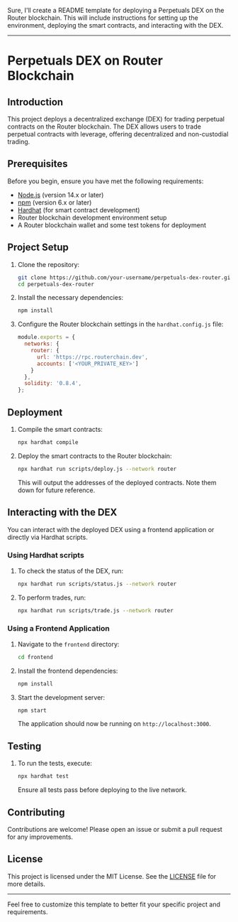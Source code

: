 Sure, I'll create a README template for deploying a Perpetuals DEX on the Router blockchain. This will include instructions for setting up the environment, deploying the smart contracts, and interacting with the DEX.

---

# Perpetuals DEX on Router Blockchain

## Introduction

This project deploys a decentralized exchange (DEX) for trading perpetual contracts on the Router blockchain. The DEX allows users to trade perpetual contracts with leverage, offering decentralized and non-custodial trading.

## Prerequisites

Before you begin, ensure you have met the following requirements:

- [Node.js](https://nodejs.org/) (version 14.x or later)
- [npm](https://www.npmjs.com/) (version 6.x or later)
- [Hardhat](https://hardhat.org/) (for smart contract development)
- Router blockchain development environment setup
- A Router blockchain wallet and some test tokens for deployment

## Project Setup

1. Clone the repository:

    ```sh
    git clone https://github.com/your-username/perpetuals-dex-router.git
    cd perpetuals-dex-router
    ```

2. Install the necessary dependencies:

    ```sh
    npm install
    ```

3. Configure the Router blockchain settings in the `hardhat.config.js` file:

    ```js
    module.exports = {
      networks: {
        router: {
          url: 'https://rpc.routerchain.dev',
          accounts: ['<YOUR_PRIVATE_KEY>']
        }
      },
      solidity: '0.8.4',
    };
    ```

## Deployment

1. Compile the smart contracts:

    ```sh
    npx hardhat compile
    ```

2. Deploy the smart contracts to the Router blockchain:

    ```sh
    npx hardhat run scripts/deploy.js --network router
    ```

    This will output the addresses of the deployed contracts. Note them down for future reference.

## Interacting with the DEX

You can interact with the deployed DEX using a frontend application or directly via Hardhat scripts.

### Using Hardhat scripts

1. To check the status of the DEX, run:

    ```sh
    npx hardhat run scripts/status.js --network router
    ```

2. To perform trades, run:

    ```sh
    npx hardhat run scripts/trade.js --network router
    ```

### Using a Frontend Application

1. Navigate to the `frontend` directory:

    ```sh
    cd frontend
    ```

2. Install the frontend dependencies:

    ```sh
    npm install
    ```

3. Start the development server:

    ```sh
    npm start
    ```

    The application should now be running on `http://localhost:3000`.

## Testing

1. To run the tests, execute:

    ```sh
    npx hardhat test
    ```

    Ensure all tests pass before deploying to the live network.

## Contributing

Contributions are welcome! Please open an issue or submit a pull request for any improvements.

## License

This project is licensed under the MIT License. See the [LICENSE](LICENSE) file for more details.

---

Feel free to customize this template to better fit your specific project and requirements.